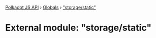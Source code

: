[Polkadot JS API](../README.md) › [Globals](../globals.md) › ["storage/static"](_storage_static_.md)

# External module: "storage/static"


